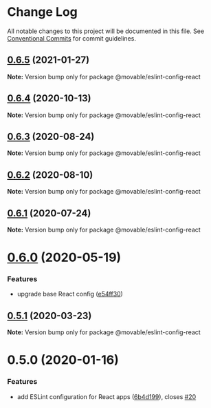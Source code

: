 # Change Log

All notable changes to this project will be documented in this file.
See [Conventional Commits](https://conventionalcommits.org) for commit guidelines.

## [0.6.5](https://github.com/movableink/lint-config/compare/@movable/eslint-config-react@0.6.4...@movable/eslint-config-react@0.6.5) (2021-01-27)

**Note:** Version bump only for package @movable/eslint-config-react

## [0.6.4](https://github.com/movableink/lint-config/compare/@movable/eslint-config-react@0.6.3...@movable/eslint-config-react@0.6.4) (2020-10-13)

**Note:** Version bump only for package @movable/eslint-config-react

## [0.6.3](https://github.com/movableink/lint-config/compare/@movable/eslint-config-react@0.6.2...@movable/eslint-config-react@0.6.3) (2020-08-24)

**Note:** Version bump only for package @movable/eslint-config-react

## [0.6.2](https://github.com/movableink/lint-config/compare/@movable/eslint-config-react@0.6.1...@movable/eslint-config-react@0.6.2) (2020-08-10)

**Note:** Version bump only for package @movable/eslint-config-react

## [0.6.1](https://github.com/movableink/lint-config/compare/@movable/eslint-config-react@0.6.0...@movable/eslint-config-react@0.6.1) (2020-07-24)

**Note:** Version bump only for package @movable/eslint-config-react

# [0.6.0](https://github.com/movableink/lint-config/compare/@movable/eslint-config-react@0.5.1...@movable/eslint-config-react@0.6.0) (2020-05-19)

### Features

- upgrade base React config ([e54ff30](https://github.com/movableink/lint-config/commit/e54ff3077a581652a9c44c8dddd74430c6ef35af))

## [0.5.1](https://github.com/movableink/lint-config/compare/@movable/eslint-config-react@0.5.0...@movable/eslint-config-react@0.5.1) (2020-03-23)

**Note:** Version bump only for package @movable/eslint-config-react

# 0.5.0 (2020-01-16)

### Features

- add ESLint configuration for React apps ([6b4d199](https://github.com/movableink/lint-config/commit/6b4d199a9b9f9f4347bd2207bef21061d9a20277)), closes [#20](https://github.com/movableink/lint-config/issues/20)
